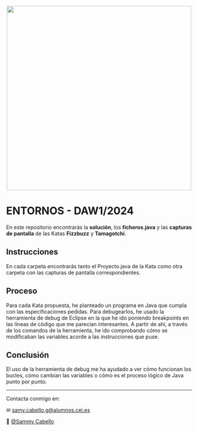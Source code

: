 <p align="center">
  <img src="https://i-p.rmcdn.net/659aab22043b7d0044a0aeee/4618759/image-18b5e375-9407-4c60-a0b4-7fb94bc652a6.png?w=685&e=webp&nll=true&cX=0&cY=1&cW=1103&cH=647" width=500 />
</p>

  # ENTORNOS - DAW1/2024
  En este repositorio encontrarás la **solución**, los **ficheros.java** y las **capturas de pantalla** de las Katas **Fizzbuzz** y **Tamagotchi**.

  ## Instrucciones
  En cada carpeta encontrarás tanto el Proyecto.java de la Kata como otra carpeta con las capturas de pantalla correspondientes.

  ## Proceso
  Para cada Kata propuesta, he planteado un programa en Java que cumpla con las especificaciones pedidas. Para debugearlos, he usado la herramienta de debug de Eclipse en la que he ido poniendo breakpoints en las líneas de código que me parecían interesantes. A partir de ahí, a través de los comandos de la herramienta, he ido comprobando cómo se modificaban las variables acorde a las instrucciones que puse.

  ## Conclusión
El uso de la herramienta de debug me ha ayudado a ver cómo funcionan los bucles, cómo cambian las variables o cómo es el proceso lógico de Java punto por punto.

---------------------------------------------

Contacta conmigo en:

  ✉ samy.cabello.g@alumnos.cei.es

  🎤︎ [@Sammy Cabello](https://readymag.website/u2268447706/sammycabello/)
